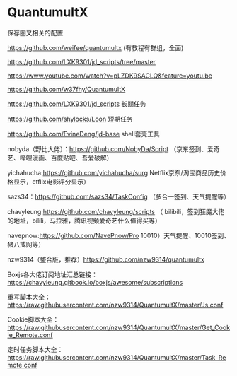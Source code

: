 # QuantumultX

保存圈叉相关的配置

https://github.com/weifee/quantumultx (有教程有群组，全面)

https://github.com/LXK9301/jd_scripts/tree/master

https://www.youtube.com/watch?v=pLZDK9SACLQ&feature=youtu.be

https://github.com/w37fhy/QuantumultX

https://github.com/LXK9301/jd_scripts  长期任务

https://github.com/shylocks/Loon  短期任务

https://github.com/EvineDeng/jd-base  shell套壳工具




nobyda（野比大佬）：https://github.com/NobyDa/Script （京东签到、爱奇艺、哔哩漫画、百度贴吧、吾爱破解）

yichahucha:https://github.com/yichahucha/surg Netflix京东/淘宝商品历史价格显示，etflix电影评分显示）

sazs34：https://github.com/sazs34/TaskConfig （多合一签到、天气提醒等）

chavyleung:https://github.com/chavyleung/scripts （ bilibili，签到狂魔大佬的地址，bilili，马拉雅，腾讯视频爱奇艺什么值得买等）

navepnow:https://github.com/NavePnow/Pro 10010）天气提醒、10010签到、猪八戒网等）

nzw9314（整合版，推荐）https://github.com/nzw9314/quantumultx


Boxjs各大佬订阅地址汇总链接：https://chavyleung.gitbook.io/boxjs/awesome/subscriptions



重写脚本大全：https://raw.githubusercontent.com/nzw9314/QuantumultX/master/Js.conf

Cookie脚本大全：https://raw.githubusercontent.com/nzw9314/QuantumultX/master/Get_Cookie_Remote.conf

定时任务脚本大全：https://raw.githubusercontent.com/nzw9314/QuantumultX/master/Task_Remote.conf
